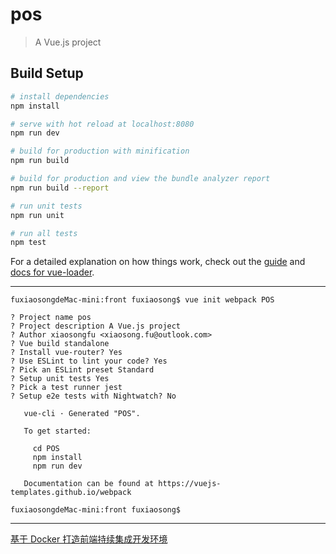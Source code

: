 # pos

> A Vue.js project

## Build Setup

``` bash
# install dependencies
npm install

# serve with hot reload at localhost:8080
npm run dev

# build for production with minification
npm run build

# build for production and view the bundle analyzer report
npm run build --report

# run unit tests
npm run unit

# run all tests
npm test
```

For a detailed explanation on how things work, check out the [guide](http://vuejs-templates.github.io/webpack/) and [docs for vue-loader](http://vuejs.github.io/vue-loader).


---  

```  
fuxiaosongdeMac-mini:front fuxiaosong$ vue init webpack POS

? Project name pos
? Project description A Vue.js project
? Author xiaosongfu <xiaosong.fu@outlook.com>
? Vue build standalone
? Install vue-router? Yes
? Use ESLint to lint your code? Yes
? Pick an ESLint preset Standard
? Setup unit tests Yes
? Pick a test runner jest
? Setup e2e tests with Nightwatch? No

   vue-cli · Generated "POS".

   To get started:

     cd POS
     npm install
     npm run dev

   Documentation can be found at https://vuejs-templates.github.io/webpack

fuxiaosongdeMac-mini:front fuxiaosong$
```  


---  

[基于 Docker 打造前端持续集成开发环境](https://juejin.im/post/5a142d7b6fb9a0451170c2c7)